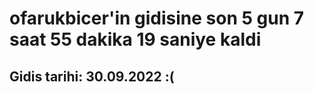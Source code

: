 # ofarukbicer'in gidisine son 5 gun 7 saat 55 dakika 19 saniye kaldi

## Gidis tarihi: 30.09.2022 :(